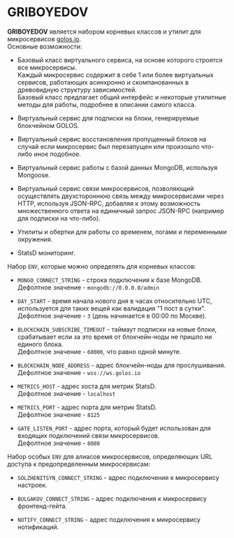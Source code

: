 # GRIBOYEDOV  
  
**GRIBOYEDOV** является набором корневых классов и утилит для микросервисов [golos.io](https://golos.io).  
Основные возможности:

  - Базовый класс виртуального сервиса, на основе которого строятся все микросервисы.    
  Каждый микросервис содержит в себе 1 или более виртуальных сервисов, работающих асинхронно и скомпанованных в древовидную структуру зависимостей.  
  Базовый класс предлагает общий интерфейс и некоторые утилитные методы для работы, подробнее в описании самого класса.
  
  - Виртуальный сервис для подписки на блоки, генерируемые блокчейном GOLOS.
  
  - Виртуальный сервис восстановления пропущенный блоков на случай если микросервис был перезапущен или произошло что-либо иное подобное.  
  
  - Виртуальный сервис работы с базой данных MongoDB, используя Mongoose.
  
  - Виртуальный сервис связи микросервисов, позволяющий осуществлять двухстороннюю связь между микросервисами через HTTP, используя JSON-RPC, добавляя к этому возможность множественного ответа на единичный запрос JSON-RPC (например для подписки на что-либо).
  
  - Утилиты и обертки для работы со временем, логами и переменными окружения.
  
  - StatsD мониторинг.

Набор `ENV`, которые можно определять для корневых классов:

  - `MONGO_CONNECT_STRING` - строка подключения к базе MongoDB.  
   Дефолтное значение - `mongodb://0.0.0.0/admin` 

  - `DAY_START` - время начала нового дня в часах относительно UTC, используется для таких вещей как валидация "1 пост в сутки".    
   Дефолтное значение - `3` (день начинается в 00:00 по Москве). 

  - `BLOCKCHAIN_SUBSCRIBE_TIMEOUT` - таймаут подписки на новые блоки, срабатывает если за это время от блокчейн-ноды не пришло ни единого блока.  
   Дефолтное значение - `60000`, что равно одной минуте.
     
  - `BLOCKCHAIN_NODE_ADDRESS` - адрес блокчейн-ноды для прослушивания.  
   Дефолтное значение - `wss://ws.golos.io` 
     
  - `METRICS_HOST` - адрес хоста для метрик StatsD.  
   Дефолтное значение - `localhost` 
    
  - `METRICS_PORT` - адрес порта для метрик StatsD.  
   Дефолтное значение - `8125` 

  - `GATE_LISTEN_PORT` - адрес порта, который будет использован для входящих подключений связи микросервисов.    
   Дефолтное значение - `8080`
 
Набор особых `ENV` для алиасов микросервисов, определяющих URL доступа к предопределенным микросервисам:

  - `SOLZHENITSYN_CONNECT_STRING` - адрес подключения к микросервису настроек.
  
  - `BULGAKOV_CONNECT_STRING` - адрес подключения к микросервису фронтенд-гейта.
  
  - `NOTIFY_CONNECT_STRING` - адрес подключения к микросервису нотификаций. 
  
